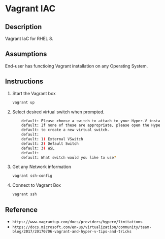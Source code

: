 # Vagrant IAC

## Description

Vagrant IaC for RHEL 8.

## Assumptions

End-user has functioing Vagrant installation on any Operating System.

## Instructions

1. Start the Vagrant box

    ```bash
    vagrant up
    ```

1. Select desired virtual switch when prompted.

    ```bash
        default: Please choose a switch to attach to your Hyper-V instance.
        default: If none of these are appropriate, please open the Hyper-V manager
        default: to create a new virtual switch.
        default:
        default: 1) External VSwitch
        default: 2) Default Switch
        default: 3) WSL
        default:
        default: What switch would you like to use?
    ```

1. Get any Network information

    ```bash
    vagrant ssh-config
    ```

1. Connect to Vagrant Box

    ```bash
    vagrant ssh
    ```

## Reference

- `https://www.vagrantup.com/docs/providers/hyperv/limitations`
- `https://docs.microsoft.com/en-us/virtualization/community/team-blog/2017/20170706-vagrant-and-hyper-v-tips-and-tricks`
